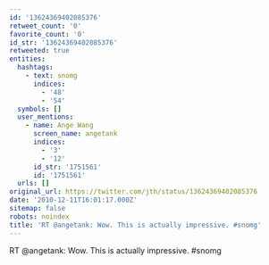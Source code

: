 ```yaml
---
id: '13624369402085376'
retweet_count: '0'
favorite_count: '0'
id_str: '13624369402085376'
retweeted: true
entities:
  hashtags:
    - text: snomg
      indices:
        - '48'
        - '54'
  symbols: []
  user_mentions:
    - name: Ange Wang
      screen_name: angetank
      indices:
        - '3'
        - '12'
      id_str: '1751561'
      id: '1751561'
  urls: []
original_url: https://twitter.com/jth/status/13624369402085376
date: '2010-12-11T16:01:17.000Z'
sitemap: false
robots: noindex
title: 'RT @angetank: Wow. This is actually impressive. #snomg'
---
```


RT @angetank: Wow. This is actually impressive. #snomg